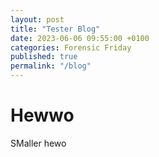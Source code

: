 ```yaml
---
layout: post
title: "Tester Blog"
date: 2023-06-06 09:55:00 +0100
categories: Forensic Friday
published: true
permalink: "/blog"
---
```


# Hewwo

SMaller hewo